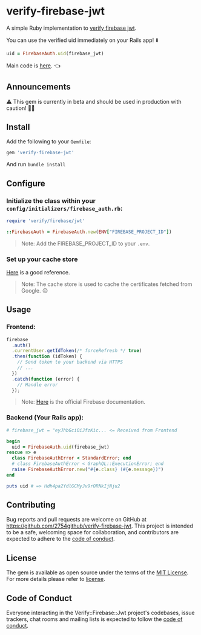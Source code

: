# verify-firebase-jwt

A simple Ruby implementation to [verify firebase jwt](https://firebase.google.com/docs/auth/admin/verify-id-tokens#verify_id_tokens_using_a_third-party_jwt_library).

You can use the verified uid immediately on your Rails app! ⬇️

```ruby
uid = FirebaseAuth.uid(firebase_jwt)
```

Main code is [here](https://github.com/2754github/verify-firebase-jwt/blob/master/lib/verify/firebase/jwt.rb). 👈

## Announcements

⚠️ This gem is currently in beta and should be used in production with caution! 🙇‍♂️

## Install

Add the following to your `Gemfile`:

```ruby
gem 'verify-firebase-jwt'
```

And run `bundle install`

## Configure

### Initialize the class within your `config/initializers/firebase_auth.rb`:

```ruby
require 'verify/firebase/jwt'

::FirebaseAuth = FirebaseAuth.new(ENV["FIREBASE_PROJECT_ID"])
```

> Note: Add the FIREBASE_PROJECT_ID to your `.env`.

### Set up your cache store

[Here](https://guides.rubyonrails.org/caching_with_rails.html#cache-stores) is a good reference.

> Note: The cache store is used to cache the certificates fetched from Google. 😌

## Usage

### Frontend:

```js
firebase
  .auth()
  .currentUser.getIdToken(/* forceRefresh */ true)
  .then(function (idToken) {
    // Send token to your backend via HTTPS
    // ...
  })
  .catch(function (error) {
    // Handle error
  });
```

> Note: [Here](https://firebase.google.com/docs/auth/admin/verify-id-tokens#retrieve_id_tokens_on_clients) is the official Firebase documentation.

### Backend (Your Rails app):

```ruby
# firebase_jwt = "eyJhbGciOiJfzKic... <= Received from Frontend

begin
  uid = FirebaseAuth.uid(firebase_jwt)
rescue => e
  class FirebaseAuthError < StandardError; end
  # class FirebaseAuthError < GraphQL::ExecutionError; end
  raise FirebaseAuthError.new("#{e.class} (#{e.message})")
end

puts uid # => Hdh4pa2YdlGCMyJv9rORNkIjNju2
```

## Contributing

Bug reports and pull requests are welcome on GitHub at https://github.com/2754github/verify-firebase-jwt. This project is intended to be a safe, welcoming space for collaboration, and contributors are expected to adhere to the [code of conduct](https://github.com/2754github/verify-firebase-jwt/blob/master/CODE_OF_CONDUCT.md).

## License

The gem is available as open source under the terms of the [MIT License](https://opensource.org/licenses/MIT). For more details please refer to [license](https://github.com/2754github/verify-firebase-jwt/blob/master/LICENSE.txt).

## Code of Conduct

Everyone interacting in the Verify::Firebase::Jwt project's codebases, issue trackers, chat rooms and mailing lists is expected to follow the [code of conduct](https://github.com/2754github/verify-firebase-jwt/blob/master/CODE_OF_CONDUCT.md).
